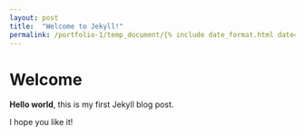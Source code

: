 ```yaml
---
layout: post
title:  "Welcome to Jekyll!"
permalink: /portfolio-1/temp_document/{% include date_format.html date=page.date %}/{{ page.title | slugify }}.html
---
```


# Welcome

**Hello world**, this is my first Jekyll blog post.

I hope you like it!